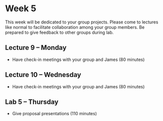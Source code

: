 # Week 5
This week will be dedicated to your group projects. Please come to lectures like normal to facilitate collaboration among your group members. Be prepared to give feedback to other groups during lab.

## Lecture 9 – Monday
- Have check-in meetings with your group and James (80 minutes)

## Lecture 10 – Wednesday
- Have check-in meetings with your group and James (80 minutes)

## Lab 5 – Thursday
- Give proposal presentations (110 minutes)
